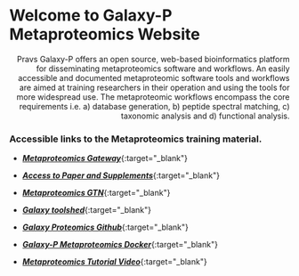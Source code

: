 # Welcome to Galaxy-P Metaproteomics Website

<div style="text-align: right"> Pravs Galaxy-P offers an open source, web-based bioinformatics platform for disseminating metaproteomics software and workflows.  An easily accessible and documented metaproteomic software tools and workflows are aimed at training researchers in their operation and using the tools for more widespread use. The metaproteomic workflows encompass the core requirements i.e. a) database generation, b) peptide spectral matching, c) taxonomic analysis and d) functional analysis.</div> 

### Accessible links to the Metaproteomics training material. 


* [**_Metaproteomics Gateway_**](http://z.umn.edu/metaproteomicsgateway){:target="_blank"}

* [**_Access to Paper and Supplements_**](){:target="_blank"}

* [**_Metaproteomics GTN_**](http://galaxyproject.github.io/training-material){:target="_blank"}

* [**_Galaxy toolshed_**](https://toolshed.g2.bx.psu.edu/){:target="_blank"}

* [**_Galaxy Proteomics Github_**](https://github.com/galaxyproteomics){:target="_blank"}

* [**_Galaxy-P Metaproteomics Docker_**](){:target="_blank"}

* [**_Metaproteomics Tutorial Video_**](){:target="_blank"}

